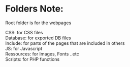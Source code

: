 # Folders Note:

Root folder is for the webpages

CSS: for CSS files<br>
Database: for exported DB files<br>
Include: for parts of the pages that are included in others<br>
JS: for Javascript<br>
Ressources: for Images, Fonts ..etc<br>
Scripts: for PHP functions<br>
